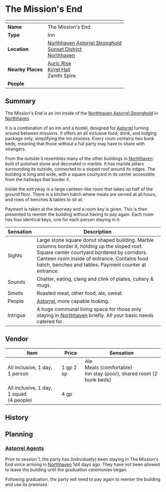 # The Mission's End

| []() | |
| --- | --- |
| **Name** | The Mission's End |
| **Type** | Inn |
| **Location** | [Northhaven Astorrel Stronghold](northhaven-astorrel-stronghold.md)<br />[Sunset District](sunset-district.md)<br />[Northhaven](../README.md) |
| **Nearby Places** | [Auric Rise](auric-rise.md)<br />[Kirrel Hall](kirrel-hall.md)<br />Zenith Spire |
| **People** | |

## Summary

The Mission's End is an inn inside of the [Northhaven Astorrel Stronghold](northhaven-astorrel-stronghold.md) in [Northhaven](../README.md).

It is a combination of an inn and a hostel, designed for [Astorrel](../../../organisations/astorrel/README.md) turning around between missions. It offers an all inclusive food, drink, and lodging package only, simplifying the inn process. Every room contains two bunk beds, meaning that those without a full party may have to share with strangers.

From the outside it resembles many of the other buildings in [Northhaven](../README.md): built of polished stone and decorated in marble. It has marble pillars surrounding its outside, connected to a sloped roof around its edges. The building is long and wide, with a square courtyard in its center accessible from the hallways that border it.

Inside the entryway is a large canteen-like room that takes up half of the ground floor. There is a kitchen hatch where meals are served at all hours, and rows of benches & tables to sit at.

Payment is taken at the doorway and a room key is given. This is then presented to reenter the building without having to pay again. Each room has four identical keys, one for each person staying in it.

| Sensation | Description |
| ---- | --- |
| Sights | Large stone square donut shaped building. Marble columns border it, holding up the sloped roof. Square center courtyard bordered by corridors. Canteen room inside of entrance. Contains food hatch, benches and tables. Payment counter at entrance. |
| Sounds | Chatter, eating, clang and clink of plates, cutlery & mugs. |
| Smells | Roasted meat, other food, ale, sweat. |
| People | [Astorrel](../../../organisations/astorrel/README.md), more capable looking. |
| Intrigue | A huge communal living space for those only staying in [Northhaven](../README.md) briefly. All your basic needs catered for. |

## Vendor

| Item | Price | Sensation |
| --- | --- | --- |
| All inclusive, 1 day, 1 person | 1 gp 2 sp | Ale<br />Meals (comfortable)<br />Inn stay (poor), shared room (2 bunk beds) |
| All inclusive, 1 day, 1 squad<br />(4 people) | 4 gp |

## History

## Planning

### [Astorrel Agents](../../../../../../campaigns/astorrel-agents/README.md)

Prior to session 1, the party has (individually) been staying in The Mission's End since arriving in [Northhaven](../README.md) 1d4 days ago. They have not been allowed to leave the building until the graduation ceremonies began.

Following graduation, the party will need to pay again to reenter the building and use its premises.

